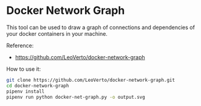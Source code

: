 # Docker Network Graph

This tool can be used to draw a graph of connections and dependencies of your docker containers in your machine.

Reference:
- https://github.com/LeoVerto/docker-network-graph


How to use it:
```bash
git clone https://github.com/LeoVerto/docker-network-graph.git
cd docker-network-graph
pipenv install
pipenv run python docker-net-graph.py -o output.svg
```
